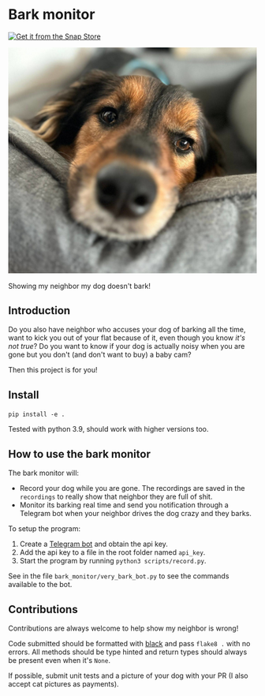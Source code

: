 # Bark monitor

[![Get it from the Snap Store](https://snapcraft.io/static/images/badges/en/snap-store-black.svg)](https://snapcraft.io/bark-monitor)

![](images/watson.jpg)

Showing my neighbor my dog doesn't bark!

## Introduction

Do you also have neighbor who accuses your dog of barking all the time, want to kick you out of your flat because of it, even though you know _it's not true_?
Do you want to know if your dog is actually noisy when you are gone but you don't (and don't want to buy) a baby cam?

Then this project is for you!

## Install

`pip install -e .`

Tested with python 3.9, should work with higher versions too.

## How to use the bark monitor

The bark monitor will:

* Record your dog while you are gone.
  The recordings are saved in the `recordings` to really show that neighbor they are full of shit.
* Monitor its barking real time and send you notification through a Telegram bot when your neighbor drives the dog crazy and they barks.

To setup the program:

1. Create a [Telegram bot](https://www.rowy.io/blog/create-telegram-bot) and obtain the api key.
2. Add the api key to a file in the root folder named `api_key`.
3. Start the program by running `python3 scripts/record.py`.

See in the file `bark_monitor/very_bark_bot.py` to see the commands available to the bot.

## Contributions

Contributions are always welcome to help show my neighbor is wrong!

Code submitted should be formatted with [black](https://pypi.org/project/black/) and pass `flake8 .` with no errors.
All methods should be type hinted and return types should always be present even when it's `None`.

If possible, submit unit tests and a picture of your dog with your PR (I also accept cat pictures as payments).
